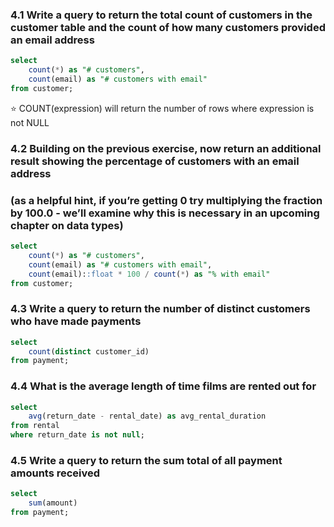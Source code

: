 ### 4.1 Write a query to return the total count of customers in the customer table and the count of how many customers provided an email address
```sql
select 
	count(*) as "# customers",
	count(email) as "# customers with email"
from customer;
```
:star: COUNT(expression) will return the number of rows where expression is not NULL

### 4.2 Building on the previous exercise, now return an additional result showing the percentage of customers with an email address 
### (as a helpful hint, if you’re getting 0 try multiplying the fraction by 100.0 - we’ll examine why this is necessary in an upcoming chapter on data types)
```sql
select 
	count(*) as "# customers",
	count(email) as "# customers with email",
	count(email)::float * 100 / count(*) as "% with email"
from customer;
```

### 4.3 Write a query to return the number of distinct customers who have made payments
```sql
select
	count(distinct customer_id)
from payment;
```

### 4.4 What is the average length of time films are rented out for
```sql
select
	avg(return_date - rental_date) as avg_rental_duration
from rental
where return_date is not null;
```

### 4.5 Write a query to return the sum total of all payment amounts received
```sql
select
	sum(amount)
from payment;
```

